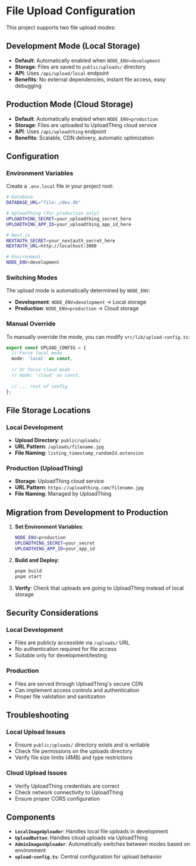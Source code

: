 # File Upload Configuration

This project supports two file upload modes:

## Development Mode (Local Storage)
- **Default**: Automatically enabled when `NODE_ENV=development`
- **Storage**: Files are saved to `public/uploads/` directory
- **API**: Uses `/api/upload/local` endpoint
- **Benefits**: No external dependencies, instant file access, easy debugging

## Production Mode (Cloud Storage)
- **Default**: Automatically enabled when `NODE_ENV=production`
- **Storage**: Files are uploaded to UploadThing cloud service
- **API**: Uses `/api/uploadthing` endpoint
- **Benefits**: Scalable, CDN delivery, automatic optimization

## Configuration

### Environment Variables

Create a `.env.local` file in your project root:

```bash
# Database
DATABASE_URL="file:./dev.db"

# UploadThing (for production only)
UPLOADTHING_SECRET=your_uploadthing_secret_here
UPLOADTHING_APP_ID=your_uploadthing_app_id_here

# Next.js
NEXTAUTH_SECRET=your_nextauth_secret_here
NEXTAUTH_URL=http://localhost:3000

# Environment
NODE_ENV=development
```

### Switching Modes

The upload mode is automatically determined by `NODE_ENV`:

- **Development**: `NODE_ENV=development` → Local storage
- **Production**: `NODE_ENV=production` → Cloud storage

### Manual Override

To manually override the mode, you can modify `src/lib/upload-config.ts`:

```typescript
export const UPLOAD_CONFIG = {
  // Force local mode
  mode: 'local' as const,
  
  // Or force cloud mode
  // mode: 'cloud' as const,
  
  // ... rest of config
};
```

## File Storage Locations

### Local Development
- **Upload Directory**: `public/uploads/`
- **URL Pattern**: `/uploads/filename.jpg`
- **File Naming**: `listing_timestamp_randomId.extension`

### Production (UploadThing)
- **Storage**: UploadThing cloud service
- **URL Pattern**: `https://uploadthing.com/filename.jpg`
- **File Naming**: Managed by UploadThing

## Migration from Development to Production

1. **Set Environment Variables**:
   ```bash
   NODE_ENV=production
   UPLOADTHING_SECRET=your_secret
   UPLOADTHING_APP_ID=your_app_id
   ```

2. **Build and Deploy**:
   ```bash
   pnpm build
   pnpm start
   ```

3. **Verify**: Check that uploads are going to UploadThing instead of local storage

## Security Considerations

### Local Development
- Files are publicly accessible via `/uploads/` URL
- No authentication required for file access
- Suitable only for development/testing

### Production
- Files are served through UploadThing's secure CDN
- Can implement access controls and authentication
- Proper file validation and sanitization

## Troubleshooting

### Local Upload Issues
- Ensure `public/uploads/` directory exists and is writable
- Check file permissions on the uploads directory
- Verify file size limits (4MB) and type restrictions

### Cloud Upload Issues
- Verify UploadThing credentials are correct
- Check network connectivity to UploadThing
- Ensure proper CORS configuration

## Components

- **`LocalImageUploader`**: Handles local file uploads in development
- **`UploadButton`**: Handles cloud uploads via UploadThing
- **`AdminImagesUploader`**: Automatically switches between modes based on environment
- **`upload-config.ts`**: Central configuration for upload behavior
